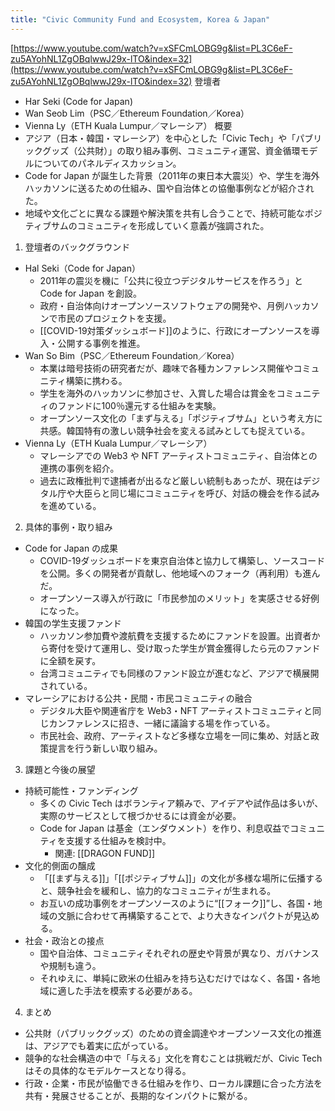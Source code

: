 ```yaml
---
title: "Civic Community Fund and Ecosystem, Korea & Japan"
---
```


[https://www.youtube.com/watch?v=xSFCmLOBG9g&list=PL3C6eF-zu5AYohNL1ZgOBqlwwJ29x-lTO&index=32](https://www.youtube.com/watch?v=xSFCmLOBG9g&list=PL3C6eF-zu5AYohNL1ZgOBqlwwJ29x-lTO&index=32)
登壇者
- Har Seki (Code for Japan)
- Wan Seob Lim（PSC／Ethereum Foundation／Korea）
- Vienna Ly（ETH Kuala Lumpur／マレーシア）
概要
- アジア（日本・韓国・マレーシア）を中心とした「Civic Tech」や「パブリックグッズ（公共財）」の取り組み事例、コミュニティ運営、資金循環モデルについてのパネルディスカッション。
- Code for Japan が誕生した背景（2011年の東日本大震災）や、学生を海外ハッカソンに送るための仕組み、国や自治体との協働事例などが紹介された。
- 地域や文化ごとに異なる課題や解決策を共有し合うことで、持続可能なポジティブサムのコミュニティを形成していく意義が強調された。

1. 登壇者のバックグラウンド
- Hal Seki（Code for Japan）
    - 2011年の震災を機に「公共に役立つデジタルサービスを作ろう」と Code for Japan を創設。
    - 政府・自治体向けオープンソースソフトウェアの開発や、月例ハッカソンで市民のプロジェクトを支援。
    - [[COVID-19対策ダッシュボード]]のように、行政にオープンソースを導入・公開する事例を推進。
- Wan So Bim（PSC／Ethereum Foundation／Korea）
    - 本業は暗号技術の研究者だが、趣味で各種カンファレンス開催やコミュニティ構築に携わる。
    - 学生を海外のハッカソンに参加させ、入賞した場合は賞金をコミュニティのファンドに100％還元する仕組みを実験。
    - オープンソース文化の「まず与える」「ポジティブサム」という考え方に共感。韓国特有の激しい競争社会を変える試みとしても捉えている。
- Vienna Ly（ETH Kuala Lumpur／マレーシア）
    - マレーシアでの Web3 や NFT アーティストコミュニティ、自治体との連携の事例を紹介。
    - 過去に政権批判で逮捕者が出るなど厳しい統制もあったが、現在はデジタル庁や大臣らと同じ場にコミュニティを呼び、対話の機会を作る試みを進めている。

2. 具体的事例・取り組み
- Code for Japan の成果
    - COVID-19ダッシュボードを東京自治体と協力して構築し、ソースコードを公開。多くの開発者が貢献し、他地域へのフォーク（再利用）も進んだ。
    - オープンソース導入が行政に「市民参加のメリット」を実感させる好例になった。
- 韓国の学生支援ファンド
    - ハッカソン参加費や渡航費を支援するためにファンドを設置。出資者から寄付を受けて運用し、受け取った学生が賞金獲得したら元のファンドに全額を戻す。
    - 台湾コミュニティでも同様のファンド設立が進むなど、アジアで横展開されている。
- マレーシアにおける公共・民間・市民コミュニティの融合
    - デジタル大臣や関連省庁を Web3・NFT アーティストコミュニティと同じカンファレンスに招き、一緒に議論する場を作っている。
    - 市民社会、政府、アーティストなど多様な立場を一同に集め、対話と政策提言を行う新しい取り組み。

3. 課題と今後の展望
- 持続可能性・ファンディング
    - 多くの Civic Tech はボランティア頼みで、アイデアや試作品は多いが、実際のサービスとして根づかせるには資金が必要。
    - Code for Japan は基金（エンダウメント）を作り、利息収益でコミュニティを支援する仕組みを検討中。
        - 関連: [[DRAGON FUND]]
- 文化的側面の醸成
    - 「[[まず与える]]」「[[ポジティブサム]]」の文化が多様な場所に伝播すると、競争社会を緩和し、協力的なコミュニティが生まれる。
    - お互いの成功事例をオープンソースのように“[[フォーク]]”し、各国・地域の文脈に合わせて再構築することで、より大きなインパクトが見込める。
- 社会・政治との接点
    - 国や自治体、コミュニティそれぞれの歴史や背景が異なり、ガバナンスや規制も違う。
    - それゆえに、単純に欧米の仕組みを持ち込むだけではなく、各国・各地域に適した手法を模索する必要がある。

4. まとめ
- 公共財（パブリックグッズ）のための資金調達やオープンソース文化の推進は、アジアでも着実に広がっている。
- 競争的な社会構造の中で「与える」文化を育むことは挑戦だが、Civic Tech はその具体的なモデルケースとなり得る。
- 行政・企業・市民が協働できる仕組みを作り、ローカル課題に合った方法を共有・発展させることが、長期的なインパクトに繋がる。
